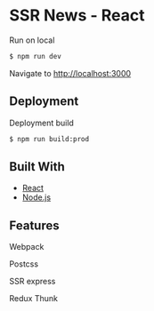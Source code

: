 # SSR News - React

Run on local

```sh
$ npm run dev
```

Navigate to [http://localhost:3000](http://localhost:3000)

## Deployment

Deployment build

```sh
$ npm run build:prod
```

## Built With

- [React](https://reactjs.org/)
- [Node.js](https://nodejs.org/)

## Features

Webpack

Postcss

SSR express

Redux Thunk
